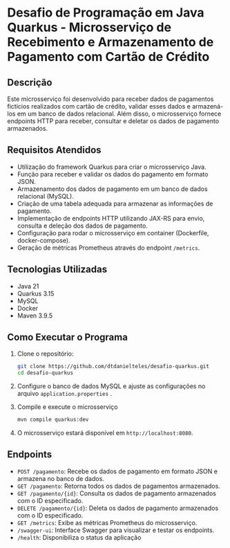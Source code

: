 # Desafio de Programação em Java Quarkus - Microsserviço de Recebimento e Armazenamento de Pagamento com Cartão de Crédito

## Descrição
Este microsserviço foi desenvolvido para receber dados de pagamentos fictícios realizados com cartão de crédito, validar esses dados e armazená-los em um banco de dados relacional. Além disso, o microsserviço fornece endpoints HTTP para receber, consultar e deletar os dados de pagamento armazenados.

## Requisitos Atendidos
- Utilização do framework Quarkus para criar o microsserviço Java.
- Função para receber e validar os dados do pagamento em formato JSON.
- Armazenamento dos dados de pagamento em um banco de dados relacional (MySQL).
- Criação de uma tabela adequada para armazenar as informações de pagamento.
- Implementação de endpoints HTTP utilizando JAX-RS para envio, consulta e deleção dos dados de pagamento.
- Configuração para rodar o microsserviço em container (Dockerfile, docker-compose).
- Geração de métricas Prometheus através do endpoint `/metrics`.

## Tecnologias Utilizadas
- Java 21
- Quarkus 3.15
- MySQL
- Docker
- Maven 3.9.5

## Como Executar o Programa
1. Clone o repositório:
   ```sh
   git clone https://github.com/dtdanielteles/desafio-quarkus.git
   cd desafio-quarkus
    ```
2. Configure o banco de dados MySQL e ajuste as configurações no arquivo `application.properties` .

3. Compile e execute o microsserviço
   ```sh
   mvn compile quarkus:dev
   ```
4. O microsserviço estará disponível em `http://localhost:8080`.

## Endpoints
- `POST /pagamento`: Recebe os dados de pagamento em formato JSON e armazena no banco de dados.
- `GET /pagamento`: Retorna todos os dados de pagamentos armazenados.
- `GET /pagamento/{id}`: Consulta os dados de pagamento armazenados com o ID especificado.
- `DELETE /pagamento/{id}`: Deleta os dados de pagamento armazenados com o ID especificado.
- `GET /metrics`: Exibe as métricas Prometheus do microsserviço.
- `/swagger-ui`: Interface Swagger para visualizar e testar os endpoints.
- `/health`: Disponibiliza o status da aplicação


